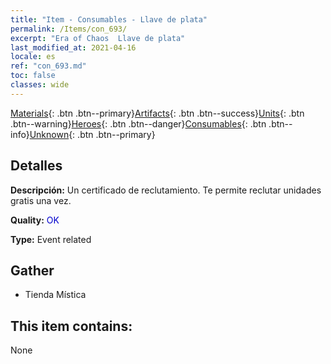 ```yaml
---
title: "Item - Consumables - Llave de plata"
permalink: /Items/con_693/
excerpt: "Era of Chaos  Llave de plata"
last_modified_at: 2021-04-16
locale: es
ref: "con_693.md"
toc: false
classes: wide
---
```

 [Materials](/es/Items/){: .btn .btn--primary}[Artifacts](/es/Items/Artifacts/){: .btn .btn--success}[Units](/es/Items/Units/){: .btn .btn--warning}[Heroes](/es/Items/Heroes/){: .btn .btn--danger}[Consumables](/es/Items/Consumables/){: .btn .btn--info}[Unknown](/es/Items/Unknown/){: .btn .btn--primary}

## Detalles
 **Descripción:** Un certificado de reclutamiento. Te permite reclutar unidades gratis una vez.

 **Quality:** <span style="color: #0000CD">OK</span>

 **Type:** Event related

## Gather

*    Tienda Mística 

## This item contains:

  None

